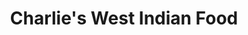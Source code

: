 ---
title: "Charlie's West Indian Food"
url: /mississauga/charlies-west-indian-food/
shop: convenience
---